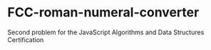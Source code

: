 # FCC-roman-numeral-converter
Second problem for the JavaScript Algorithms and Data Structures Certification
